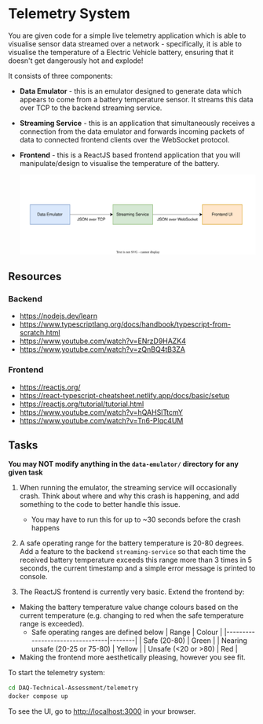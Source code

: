# Telemetry System

You are given code for a simple live telemetry application which is able to visualise sensor data streamed over a network - specifically, it is able to visualise the temperature of a Electric Vehicle battery, ensuring that it doesn't get dangerously hot and explode!

It consists of three components:

- **Data Emulator** - this is an emulator designed to generate data which appears to come from a battery temperature sensor. It streams this data over TCP to the backend streaming service.

- **Streaming Service** - this is an application that simultaneously receives a connection from the data emulator and forwards incoming packets of data to connected frontend clients over the WebSocket protocol.

- **Frontend** - this is a ReactJS based frontend application that you will manipulate/design to visualise the temperature of the battery.

  ![system-flow](./system-flow.svg)

## Resources

### Backend

- https://nodejs.dev/learn
- https://www.typescriptlang.org/docs/handbook/typescript-from-scratch.html
- https://www.youtube.com/watch?v=ENrzD9HAZK4
- https://www.youtube.com/watch?v=zQnBQ4tB3ZA

### Frontend

- https://reactjs.org/
- https://react-typescript-cheatsheet.netlify.app/docs/basic/setup
- https://reactjs.org/tutorial/tutorial.html
- https://www.youtube.com/watch?v=hQAHSlTtcmY
- https://www.youtube.com/watch?v=Tn6-PIqc4UM

## Tasks

**You may NOT modify anything in the `data-emulator/` directory for any given task**

1. When running the emulator, the streaming service will occasionally crash. Think about where and why this crash is happening, and add something to the code to better handle this issue.

   - You may have to run this for up to ~30 seconds before the crash happens

2. A safe operating range for the battery temperature is 20-80 degrees. Add a feature to the backend `streaming-service` so that each time the received battery temperature exceeds this range more than 3 times in 5 seconds, the current timestamp and a simple error message is printed to console.

3. The ReactJS frontend is currently very basic. Extend the frontend by:

- Making the battery temperature value change colours based on the current temperature (e.g. changing to red when the safe temperature range is exceeded).
  - Safe operating ranges are defined below
    | Range | Colour |
    |---------------------------------|--------|
    | Safe (20-80) | Green |
    | Nearing unsafe (20-25 or 75-80) | Yellow |
    | Unsafe (<20 or >80) | Red |
- Making the frontend more aesthetically pleasing, however you see fit.

To start the telemetry system:

```bash
cd DAQ-Technical-Assessment/telemetry
docker compose up
```

To see the UI, go to [http://localhost:3000](http://localhost:3000) in your browser.
